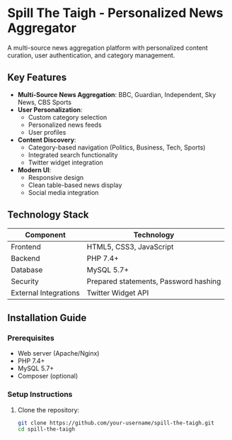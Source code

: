# Spill The Taigh - Personalized News Aggregator

A multi-source news aggregation platform with personalized content curation, user authentication, and category management.

## Key Features

- **Multi-Source News Aggregation**: BBC, Guardian, Independent, Sky News, CBS Sports
- **User Personalization**: 
  - Custom category selection
  - Personalized news feeds
  - User profiles
- **Content Discovery**:
  - Category-based navigation (Politics, Business, Tech, Sports)
  - Integrated search functionality
  - Twitter widget integration
- **Modern UI**:
  - Responsive design
  - Clean table-based news display
  - Social media integration

## Technology Stack

| Component       | Technology                 |
|-----------------|----------------------------|
| Frontend        | HTML5, CSS3, JavaScript    |
| Backend         | PHP 7.4+                   |
| Database        | MySQL 5.7+                 |
| Security        | Prepared statements, Password hashing |
| External Integrations | Twitter Widget API |

## Installation Guide

### Prerequisites

- Web server (Apache/Nginx)
- PHP 7.4+
- MySQL 5.7+
- Composer (optional)

### Setup Instructions

1. Clone the repository:
   ```bash
   git clone https://github.com/your-username/spill-the-taigh.git
   cd spill-the-taigh

